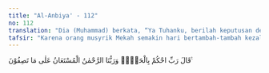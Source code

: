 ```yaml
---
title: "Al-Anbiya' - 112"
no: 112
translation: "Dia (Muhammad) berkata, “Ya Tuhanku, berilah keputusan dengan adil. Dan Tuhan kami Maha Pengasih, tempat memohon segala pertolongan atas semua yang kamu katakan.”"
tafsir: "Karena orang musyrik Mekah semakin hari bertambah-tambah kezaliman mereka, maka Muhammad berdoa kepada Tuhan agar Dia segera menimpakan azab kepada mereka. Permohonan Muhammad ini dikabulkan Allah dengan kekalahan orang musyrik pada beberapa peperangan yang terjadi antara kaum Muslimin dengan kaum musyrik.\n\nQatadah berkata, \"Para nabi dahulu berdoa\":\n\nYa Tuhan kami, berilah keputusan antara kami dan kaum kami dengan hak (adil). Engkaulah pemberi keputusan terbaik.\" (al-A'raf/7: 89)\n\nMaka Rasulullah saw diperintahkan Allah untuk mengucapkan doa yang demikian itu."
---
```


قَالَ رَبِّ احْكُمْ بِالْحَقِّۗ وَرَبُّنَا الرَّحْمٰنُ الْمُسْتَعَانُ عَلٰى مَا تَصِفُوْنَ ࣖ
